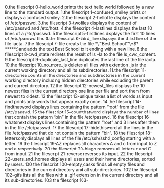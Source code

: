 0.the filescript 0-hello_world prints the text hello world followed by a new line to the standard output.
1.the filescript 1-confused_smiley prints or displays a confused smiley.
2.the filescript 2-hellofile displays the content of /etc/passwd.
3.the filescript 3-twofiles displays the content of /etc/passwd and /etc/host.
4.the filescript 4-lastlines displays the last 10 lines of a /etc/passwd.
5.the filescript 5-firstlines displays the first 10 lines of /etc/passwd file.
6.the filescript 6-third_line displays the third line of the file iacta.
7.the filescript 7-file creats the file \*\\'"Best School"\'\\*$\?\*\*\*\*\*:)and adds the text Best School to it ending with a new line.
8.the filescript 8-cwd_state redirets the result of ls -la to the file ls_cwd_content.
9.the filescript 9-duplicate_last_line duplicates the last line of the file iacta.
10.the filescript 10_no_more_js deletes all files with extention .js in the current working directory and all its subdirectories.
11.the filescript 11-directories counts all the directories and subdirectories in the current working directory including hidden directories while excluding the parent and current directory.
12.the filescript 12-newest_files displays the 10 newest files in the current directory one line per file and sort them from newest to oldest.
13 the filescript 13-unique takes a list of words as input and prints only words that appear exactly once.
14 the filescript 14-findthatword displays lines containing the pattern “root” from the file /etc/passwd.
15 the filescript 15-countthatword displays the number of lines that contain the pattern “bin” in the file /etc/passwd.
16 the filescript 16-whatsnext displays lines containing the pattern “root” and 3 lines after them in the file /etc/passwd.
17 the filescript 17-hidethisword all the lines in the file /etc/passwd that do not contain the pattern “bin”.
18 the filescript 18-lettersonly displays  all lines of the file /etc/ssh/sshd_config starting with a letter.
19 the filescript 19-AZ replaces all characters A and c from input to Z and e respectively.
20 the filescript 20-hiago removes all letters c and C from input.
21 the filescript 21-reverse reverses its input.
22 the filescript 22-users_and_homes displays all users and their home directories, sorted by users.
100 the filescript 100-empty_casks finds all empty files and directories in the current directory and all sub-directories.
102 the filescript 102-gifs  lists all the files with a .gif extension in the current directory and all its sub-directories.
103 the filescript 103-